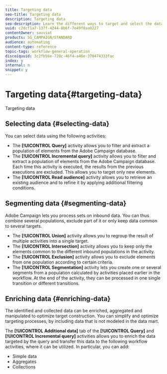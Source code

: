 ```yaml
---
title: Targeting data
seo-title: Targeting data
description: Targeting data
seo-description: Learn the different ways to target and select the data you need.
uuid: c2dcf1a7-137f-4244-8b6f-7e49f0aa0227
contentOwner: sauviat
products: SG_CAMPAIGN/STANDARD
audience: automating
content-type: reference
topic-tags: workflow-general-operation
discoiquuid: 3c2fb56e-728c-46f4-a46e-370474333fac
index: y
internal: n
snippet: y
---
```


# Targeting data{#targeting-data}

Targeting data

## Selecting data {#selecting-data}

You can select data using the following activities:

* The **[!UICONTROL Query]** activity allows you to filter and extract a population of elements from the Adobe Campaign database.
* The **[!UICONTROL Incremental query]** activity allows you to filter and extract a population of elements from the Adobe Campaign database. Each time this activity is executed, the results from the previous executions are excluded. This allows you to target only new elements.
* The **[!UICONTROL Read audience]** activity allows you to retrieve an existing audience and to refine it by applying additional filtering conditions.

## Segmenting data {#segmenting-data}

Adobe Campaign lets you process sets on inbound data. You can thus combine several populations, exclude part of it or only keep data common to several targets.

* The **[!UICONTROL Union]** activity allows you to regroup the result of multiple activities into a single target.
* The **[!UICONTROL Intersection]** activity allows you to keep only the elements common to the different inbound populations in the activity.
* The **[!UICONTROL Exclusion]** activity allows you to exclude elements from one population according to certain criteria.
* The **[!UICONTROL Segmentation]** activity lets you create one or several segments from a population calculated by activities placed earlier in the workflow. At the end of the activity, they can be processed in one single transition or different transitions.

## Enriching data {#enriching-data}

The identified and collected data can be enriched, aggregated and manipulated to optimize target construction. You can simplify and optimize targeting processes, by including data that is not modeled in the data mart.

The **[!UICONTROL Additional data]** tab of the **[!UICONTROL Query]** and **[!UICONTROL Incremental query]** activities allows you to enrich the data targeted by the query and transfer this data to the following workflow activities, where it can be utilized. In particular, you can add:

* Simple data
* Aggregates
* Collections

